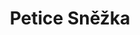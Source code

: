 ﻿---
title: "Petice Sněžka"
details: V letech 1987 až 1989  se veřejnost díky katastrofálnímu stavu životního prostředí v Československu začínala nejen zajímat, ale formou petic i osobně angažovat při ochraně životního prostředí. Při záchraně unikátních zachovaných částí přírody v Krkonoších se podařilo spojit "šedou zónu" disentu s ochranáři z ČSOP či z hnutí Brontosaurus spolu s akademiky a univerzitami.
year: 1989
attachments: assets/uploads/1989-petice-snezka.pdf
tag: could-be-done
---